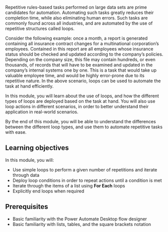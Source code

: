 Repetitive rules-based tasks performed on large data sets are prime candidates for automation. Automating such tasks greatly reduces their completion time, while also eliminating human errors. Such tasks are commonly found across all industries, and are automated by the use of repetitive structures called loops. 

Consider the following example: once a month, a report is generated containing all insurance contract changes for a multinational corporation’s employees. Contained in this report are all employees whose insurance status should be checked and updated according to the company’s policies. Depending on the company size, this file may contain hundreds, or even thousands, of records that will have to be examined and updated in the company’s internal systems one by one. This is a task that would take up valuable employee time, and would be highly error-prone due to its repetitive nature. In the above scenario, loops can be used to automate the task at hand efficiently.

In this module, you will learn about the use of loops, and how the different types of loops are deployed based on the task at hand. You will also use loop actions in different scenarios, in order to better understand their application in real-world scenarios.

By the end of this module, you will be able to understand the differences between the different loop types, and use them to automate repetitive tasks with ease.

## Learning objectives

In this module, you will:
* Use simple loops to perform a given number of repetitions and iterate through data
* Deploy loop conditions in order to repeat actions until a condition is met
* Iterate through the items of a list using **For Each** loops
* Explicitly end loops when required

## Prerequisites
* Basic familiarity with the Power Automate Desktop flow designer
* Basic familiarity with lists, tables, and the square brackets notation
